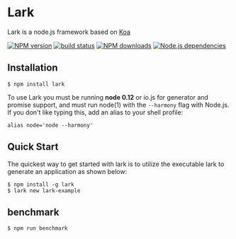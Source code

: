 Lark
====

Lark is a node.js framework based on [Koa](https://github.com/koajs/koa)

[![NPM version][npm-image]][npm-url]
[![build status][travis-image]][travis-url]
[![NPM downloads][downloads-image]][npm-url]
[![Node.js dependencies][david-image]][david-url]


## Installation

```
$ npm install lark
```

  To use Lark you must be running __node 0.12__ or io.js for generator and promise support, and must run node(1)
  with the `--harmony` flag with Node.js. If you don't like typing this, add an alias to your shell profile:

```
alias node='node --harmony'
```
 
## Quick Start

The quickest way to get started with lark is to utilize the executable lark to generate an application as shown below:

```
$ npm install -g lark
$ lark new lark-example
```

## benchmark

```
$ npm run benchmark
```


[npm-image]: https://img.shields.io/npm/v/lark.svg?style=flat-square
[npm-url]: https://npmjs.org/package/lark
[travis-image]: https://img.shields.io/travis/larkjs/lark/master.svg?style=flat-square
[travis-url]: https://travis-ci.org/larkjs/lark
[downloads-image]: https://img.shields.io/npm/dm/lark.svg?style=flat-square
[david-image]: https://img.shields.io/david/larkjs/lark.svg?style=flat-square
[david-url]: https://david-dm.org/larkjs/lark
